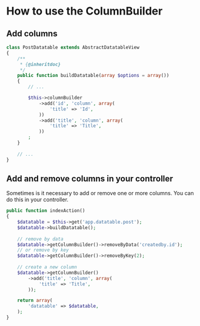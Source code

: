 # How to use the ColumnBuilder

## Add columns

```php
class PostDatatable extends AbstractDatatableView
{
    /**
     * {@inheritdoc}
     */
    public function buildDatatable(array $options = array())
    {
        // ...

        $this->columnBuilder
            ->add('id', 'column', array(
                'title' => 'Id',
            ))
            ->add('title', 'column', array(
                'title' => 'Title',
            ))
        ;
    }
    
    // ...
}
```

## Add and remove columns in your controller

Sometimes is it necessary to add or remove one or more columns. You can do this in your controller.

```php
public function indexAction()
{
    $datatable = $this->get('app.datatable.post');
    $datatable->buildDatatable();
    
    // remove by data 
    $datatable->getColumnBuilder()->removeByData('createdby.id');
    // or remove by key
    $datatable->getColumnBuilder()->removeByKey(2);
    
    // create a new column
    $datatable->getColumnBuilder()
        ->add('title', 'column', array(
            'title' => 'Title',
        ));

    return array(
        'datatable' => $datatable,
    );
}
```
